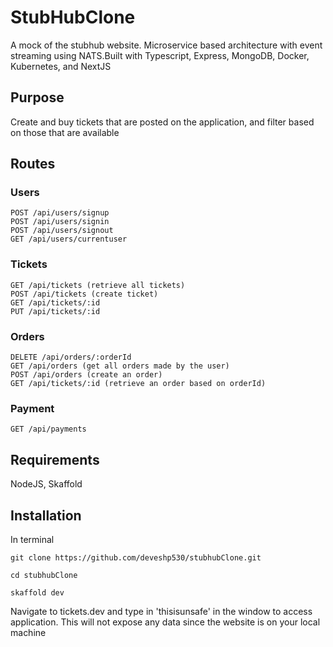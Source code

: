 # StubHubClone

A mock of the stubhub website. Microservice based architecture with event streaming using NATS.Built with Typescript, Express, MongoDB, Docker, Kubernetes, and NextJS

## Purpose

Create and buy tickets that are posted on the application, and filter based on those that are available

## Routes

### Users

```
POST /api/users/signup
POST /api/users/signin
POST /api/users/signout
GET /api/users/currentuser
```

### Tickets

```
GET /api/tickets (retrieve all tickets)
POST /api/tickets (create ticket)
GET /api/tickets/:id
PUT /api/tickets/:id
```

### Orders

```
DELETE /api/orders/:orderId
GET /api/orders (get all orders made by the user)
POST /api/orders (create an order)
GET /api/tickets/:id (retrieve an order based on orderId)
```

### Payment

```
GET /api/payments
```

## Requirements

NodeJS, Skaffold

## Installation

In terminal

```
git clone https://github.com/deveshp530/stubhubClone.git

cd stubhubClone

skaffold dev
```

Navigate to tickets.dev and type in 'thisisunsafe' in the window to access application. This will not expose any data since the website is on your local machine
